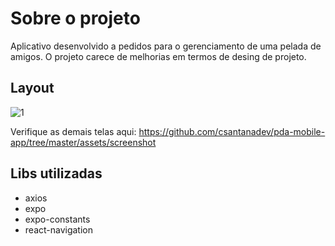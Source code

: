 # Sobre o projeto
Aplicativo desenvolvido a pedidos para o gerenciamento de uma pelada de amigos. O projeto carece de melhorias em termos de desing de projeto.

## Layout 

![1](https://user-images.githubusercontent.com/20893840/131891981-b504d5c9-8117-43d5-888a-a8deacde2518.jpeg)

Verifique as demais telas aqui: https://github.com/csantanadev/pda-mobile-app/tree/master/assets/screenshot

## Libs utilizadas

* axios
* expo
* expo-constants
* react-navigation

